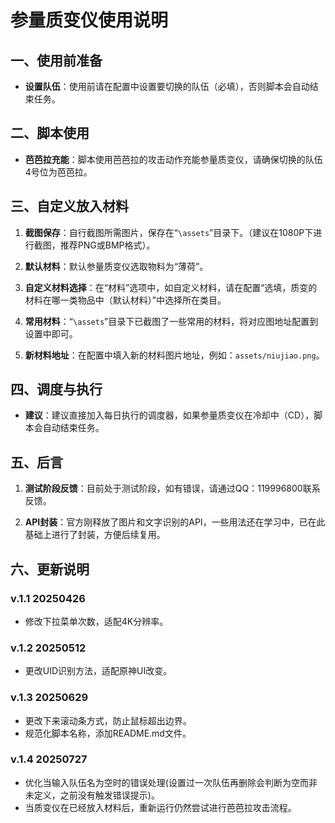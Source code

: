 # 参量质变仪使用说明

## 一、使用前准备

- **设置队伍**：使用前请在配置中设置要切换的队伍（必填），否则脚本会自动结束任务。

## 二、脚本使用

- **芭芭拉充能**：脚本使用芭芭拉的攻击动作充能参量质变仪，请确保切换的队伍4号位为芭芭拉。

## 三、自定义放入材料

1. **截图保存**：自行截图所需图片，保存在“`\assets`”目录下。（建议在1080P下进行截图，推荐PNG或BMP格式）。

2. **默认材料**：默认参量质变仪选取物料为“薄荷”。

3. **自定义材料选择**：在“材料”选项中，如自定义材料，请在配置“选填，质变的材料在哪一类物品中（默认材料）”中选择所在类目。

4. **常用材料**：“`\assets`”目录下已截图了一些常用的材料，将对应图地址配置到设置中即可。

5. **新材料地址**：在配置中填入新的材料图片地址，例如：`assets/niujiao.png`。

## 四、调度与执行

- **建议**：建议直接加入每日执行的调度器，如果参量质变仪在冷却中（CD），脚本会自动结束任务。

## 五、后言

1. **测试阶段反馈**：目前处于测试阶段，如有错误，请通过QQ：119996800联系反馈。

2. **API封装**：官方刚释放了图片和文字识别的API，一些用法还在学习中，已在此基础上进行了封装，方便后续复用。

## 六、更新说明

### v.1.1 20250426

- 修改下拉菜单次数，适配4K分辨率。

### v.1.2 20250512

- 更改UID识别方法，适配原神UI改变。

### v.1.3 20250629

- 更改下来滚动条方式，防止鼠标超出边界。
- 规范化脚本名称，添加README.md文件。

### v.1.4 20250727

- 优化当输入队伍名为空时的错误处理(设置过一次队伍再删除会判断为空而非未定义，之前没有触发错误提示)。
- 当质变仪在已经放入材料后，重新运行仍然尝试进行芭芭拉攻击流程。


